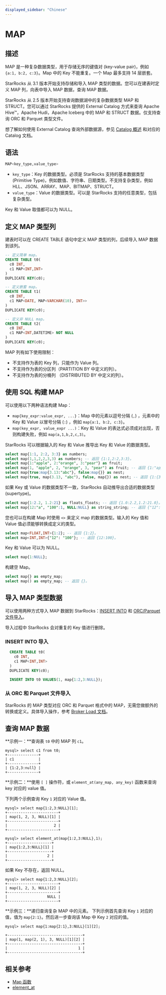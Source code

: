 ```yaml
---
displayed_sidebar: "Chinese"
---
```


# MAP

## 描述

MAP 是一种复杂数据类型，用于存储无序的键值对 (key-value pair)，例如 `{a:1, b:2, c:3}`。Map 中的 Key 不能重复。一个 Map 最多支持 14 层嵌套。

StarRocks 从 3.1 版本开始支持存储和导入 MAP 类型的数据。您可以在建表时定义 MAP 列，向表中导入 MAP 数据，查询 MAP 数据。

StarRocks 从 2.5 版本开始支持查询数据湖中的复杂数据类型 MAP 和 STRUCT。您可以通过 StarRocks 提供的 External Catalog 方式来查询 Apache Hive™，Apache Hudi，Apache Iceberg 中的 MAP 和 STRUCT 数据。仅支持查询 ORC 和 Parquet 类型文件。

想了解如何使用 External Catalog 查询外部数据源，参见 [Catalog 概述](../../../data_source/catalog/catalog_overview.md) 和对应的 Catalog 文档。

## 语法

```SQL
MAP<key_type,value_type>
```

- `key_type`：Key 的数据类型。必须是 StarRocks 支持的基本数据类型 (Primitive Type)，例如数值、字符串、日期类型。不支持复杂类型，例如 HLL、JSON、ARRAY、MAP、BITMAP、STRUCT。
- `value_type`：Value 的数据类型。可以是 StarRocks 支持的任意类型，包括复杂类型。

Key 和 Value 取值都可以为 NULL。

## 定义 MAP 类型列

建表时可以在 CREATE TABLE 语句中定义 MAP 类型的列，后续导入 MAP 数据到该列。

```SQL
-- 定义简单 map。
CREATE TABLE t0(
  c0 INT,
  c1 MAP<INT,INT>
)
DUPLICATE KEY(c0);

-- 定义嵌套 map。
CREATE TABLE t1(
  c0 INT,
  c1 MAP<DATE, MAP<VARCHAR(10), INT>>
)
DUPLICATE KEY(c0);

-- 定义非 NULL map。
CREATE TABLE t2(
  c0 INT,
  c1 MAP<INT,DATETIME> NOT NULL
)
DUPLICATE KEY(c0);
```

MAP 列有如下使用限制：

- 不支持作为表的 Key 列，只能作为 Value 列。
- 不支持作为表的分区列（PARTITION BY 中定义的列）。
- 不支持作为表的分桶列 （DISTRIBUTED BY 中定义的列）。

## 使用 SQL 构建 MAP

可以使用以下两种语法构建 Map：

- `map{key_expr:value_expr, ...}`：Map 中的元素以逗号分隔 (`,`) ，元素中的 Key 和 Value 以冒号分隔 (`:`) ，例如 `map{a:1, b:2, c:3}`。
- `map(key_expr, value_expr ...)`：Key 和 Value 的表达式必须成对出现，否则构建失败，例如 `map(a,1,b,2,c,3)`。

StarRocks 可以根据输入的 Key 和 Value 推导出 Key 和 Value 的数据类型。

```SQL
select map{1:1, 2:2, 3:3} as numbers;
select map(1,1,2,2,3,3) as numbers; -- 返回 {1:1,2:2,3:3}。
select map{1:"apple", 2:"orange", 3:"pear"} as fruit;
select map(1, "apple", 2, "orange", 3, "pear") as fruit; -- 返回 {1:"apple",2:"orange",3:"pear"}。
select map{true:map{3.13:"abc"}, false:map{}} as nest;
select map(true, map(3.13, "abc"), false, map{}) as nest; -- 返回 {1:{3.13:"abc"},0:{}}。
```

如果 Key 或 Value 的数据类型不一致，StarRocks 自动推导出合适的数据类型 (supertype)。

```SQL
select map{1:2.2, 1.2:21} as floats_floats; -- 返回 {1.0:2.2,1.2:21.0}。
select map{12:"a", "100":1, NULL:NULL} as string_string; -- 返回 {"12":"a","100":"1",null:null}。
```

您也可以在构建 Map 时使用 `<>` 来定义 map 的数据类型。输入的 Key 值和 Value 值必须能够转换成定义的类型。

```SQL
select map<FLOAT,INT>{1:2}; -- 返回 {1:2}。
select map<INT,INT>{"12": "100"}; -- 返回 {12:100}。
```

Key 和 Value 可以为 NULL。

```SQL
select map{1:NULL};
```

构建空 Map。

```SQL
select map{} as empty_map;
select map() as empty_map; -- 返回 {}。
```

## 导入 MAP 类型数据

可以使用两种方式导入 MAP 数据到 StarRocks：[INSERT INTO](../../sql-statements/loading_unloading/INSERT.md) 和 [ORC/Parquet 文件导入](../../sql-statements/loading_unloading/BROKER_LOAD.md)。

导入过程中 StarRocks 会对重复的 Key 值进行删除。

### INSERT INTO 导入

```SQL
  CREATE TABLE t0(
    c0 INT,
    c1 MAP<INT,INT>
  )
  DUPLICATE KEY(c0);
  
  INSERT INTO t0 VALUES(1, map{1:2,3:NULL});
```

### 从 ORC 和 Parquet 文件导入

StarRocks 的 MAP 类型对应 ORC 和 Parquet 格式中的 MAP，无需您做额外的转换或定义。具体导入操作，参考 [Broker Load 文档](../../sql-statements/loading_unloading/BROKER_LOAD.md)。

## 查询 MAP 数据

**示例一：**查询表 `t0` 中的 MAP 列 `c1`。

```Plain
mysql> select c1 from t0;
+--------------+
| c1           |
+--------------+
| {1:2,3:null} |
+--------------+
```

**示例二：**使用 `[ ]` 操作符，或 `element_at(any_map, any_key)` 函数来查询 key 对应的 value 值。

下列两个示例查询 Key `1` 对应的 Value 值。

```Plain
mysql> select map{1:2,3:NULL}[1];
+-----------------------+
| map(1, 2, 3, NULL)[1] |
+-----------------------+
|                     2 |
+-----------------------+

mysql> select element_at(map{1:2,3:NULL},1);
+--------------------+
| map{1:2,3:NULL}[1] |
+--------------------+
|                  2 |
+--------------------+
```

如果 Key 不存在，返回 NULL。

```Plain
mysql> select map{1:2,3:NULL}[2];
+-----------------------+
| map(1, 2, 3, NULL)[2] |
+-----------------------+
|                  NULL |
+-----------------------+
```

**示例三：**递归查询复杂 MAP 中的元素。 下列示例首先查询 Key `1` 对应的值，值为 `map{2:1}`。然后进一步查询该 Map 中 Key `2` 对应的值。

```Plain Text
mysql> select map{1:map{2:1},3:NULL}[1][2];

+----------------------------------+
| map(1, map(2, 1), 3, NULL)[1][2] |
+----------------------------------+
|                                1 |
+----------------------------------+
```

## 相关参考

- [Map 函数](../../sql-functions/map-functions/map_values.md)
- [element_at](../../sql-functions/array-functions/element_at.md)
